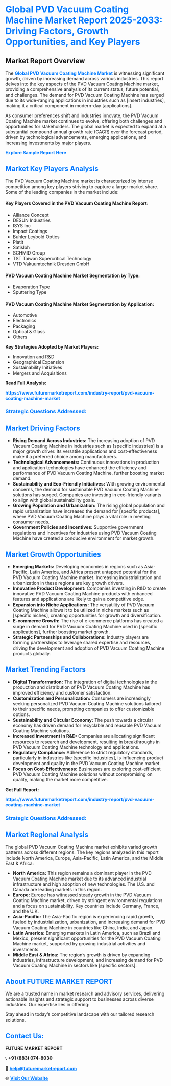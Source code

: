 <h1 style="color: #007BFF;">Global PVD Vacuum Coating Machine Market Report 2025-2033: Driving Factors, Growth Opportunities, and Key Players</h1>

<section id="overview">
<h2>Market Report Overview</h2>
<p>The <a href="https://www.futuremarketreport.com/industry-report/pvd-vacuum-coating-machine-market" style="color: #007BFF; text-decoration: none;"><strong>Global PVD Vacuum Coating Machine Market</strong></a> is witnessing significant growth, driven by increasing demand across various industries. This report delves into the key aspects of the PVD Vacuum Coating Machine market, providing a comprehensive analysis of its current status, future potential, and challenges. The demand for PVD Vacuum Coating Machine has surged due to its wide-ranging applications in industries such as [insert industries], making it a critical component in modern-day [applications].</p>
<p>As consumer preferences shift and industries innovate, the PVD Vacuum Coating Machine market continues to evolve, offering both challenges and opportunities for stakeholders. The global market is expected to expand at a substantial compound annual growth rate (CAGR) over the forecast period, driven by technological advancements, emerging applications, and increasing investments by major players.</p>
</section>

<section id="overview">
<p><a href="https://www.futuremarketreport.com/request-sample/reportId=104886" style="color: #007BFF; text-decoration: none;"><strong>Explore Sample Report Here</strong></a></p>
</section>

<section id="key-players">
<h2 style="color: #007BFF;">Market Key Players Analysis</h2>
<p>The PVD Vacuum Coating Machine market is characterized by intense competition among key players striving to capture a larger market share. Some of the leading companies in the market include:</p>
<h4>Key Players Covered in the PVD Vacuum Coating Machine Report:</h4>
<ul><li>Alliance Concept</li><li>DESUN Industries</li><li>ISYS Inc</li><li>Impact Coatings</li><li>Buhler Leybold Optics</li><li>Platit</li><li>Satisloh</li><li>SCHMID Group</li><li>TST Taiwan Supercritical Technology</li><li>VTD Vakuumtechnik Dresden GmbH</li></ul>
<h4>PVD Vacuum Coating Machine Market Segmentation by Type:</h4>
<ul><li>Evaporation Type</li><li>Sputtering Type</li></ul>

<h4>PVD Vacuum Coating Machine Market Segmentation by Application:</h4>
<ul><li>Automotive</li><li>Electronics</li><li>Packaging</li><li>Optical &amp; Glass</li><li>Others</li></ul>
<p><strong>Key Strategies Adopted by Market Players:</strong></p>
<ul>
<li>Innovation and R&D</li>
<li>Geographical Expansion</li>
<li>Sustainability Initiatives</li>
<li>Mergers and Acquisitions</li>
</ul>
</section>

<section>
<p><strong>Read Full Analysis: </strong></p><a href="https://www.futuremarketreport.com/industry-report/pvd-vacuum-coating-machine-market" style="color: #007BFF; text-decoration: none;"><strong>https://www.futuremarketreport.com/industry-report/pvd-vacuum-coating-machine-market</strong></a>
<h3 style="color: #007BFF;">Strategic Questions Addressed:</h3>
</section>

<section id="driving-factors">
<h2 style="color: #007BFF;">Market Driving Factors</h2>
<ul>
<li><strong>Rising Demand Across Industries:</strong> The increasing adoption of PVD Vacuum Coating Machine in industries such as [specific industries] is a major growth driver. Its versatile applications and cost-effectiveness make it a preferred choice among manufacturers.</li>
<li><strong>Technological Advancements:</strong> Continuous innovations in production and application technologies have enhanced the efficiency and performance of PVD Vacuum Coating Machine, further boosting market demand.</li>
<li><strong>Sustainability and Eco-Friendly Initiatives:</strong> With growing environmental concerns, the demand for sustainable PVD Vacuum Coating Machine solutions has surged. Companies are investing in eco-friendly variants to align with global sustainability goals.</li>
<li><strong>Growing Population and Urbanization:</strong> The rising global population and rapid urbanization have increased the demand for [specific products], where PVD Vacuum Coating Machine plays a vital role in meeting consumer needs.</li>
<li><strong>Government Policies and Incentives:</strong> Supportive government regulations and incentives for industries using PVD Vacuum Coating Machine have created a conducive environment for market growth.</li>
</ul>
</section>

<section id="growth-opportunities">
<h2 style="color: #007BFF;">Market Growth Opportunities</h2>
<ul>
<li><strong>Emerging Markets:</strong> Developing economies in regions such as Asia-Pacific, Latin America, and Africa present untapped potential for the PVD Vacuum Coating Machine market. Increasing industrialization and urbanization in these regions are key growth drivers.</li>
<li><strong>Innovative Product Development:</strong> Companies investing in R&D to create innovative PVD Vacuum Coating Machine products with enhanced features and applications are likely to gain a competitive edge.</li>
<li><strong>Expansion into Niche Applications:</strong> The versatility of PVD Vacuum Coating Machine allows it to be utilized in niche markets such as [specific niches], creating opportunities for growth and diversification.</li>
<li><strong>E-commerce Growth:</strong> The rise of e-commerce platforms has created a surge in demand for PVD Vacuum Coating Machine used in [specific applications], further boosting market growth.</li>
<li><strong>Strategic Partnerships and Collaborations:</strong> Industry players are forming partnerships to leverage shared expertise and resources, driving the development and adoption of PVD Vacuum Coating Machine products globally.</li>
</ul>
</section>

<section id="trending-factors">
<h2 style="color: #007BFF;">Market Trending Factors</h2>
<ul>
<li><strong>Digital Transformation:</strong> The integration of digital technologies in the production and distribution of PVD Vacuum Coating Machine has improved efficiency and customer satisfaction.</li>
<li><strong>Customization and Personalization:</strong> Consumers are increasingly seeking personalized PVD Vacuum Coating Machine solutions tailored to their specific needs, prompting companies to offer customizable options.</li>
<li><strong>Sustainability and Circular Economy:</strong> The push towards a circular economy has driven demand for recyclable and reusable PVD Vacuum Coating Machine solutions.</li>
<li><strong>Increased Investment in R&D:</strong> Companies are allocating significant resources to research and development, resulting in breakthroughs in PVD Vacuum Coating Machine technology and applications.</li>
<li><strong>Regulatory Compliance:</strong> Adherence to strict regulatory standards, particularly in industries like [specific industries], is influencing product development and quality in the PVD Vacuum Coating Machine market.</li>
<li><strong>Focus on Cost-Effectiveness:</strong> Businesses are exploring cost-efficient PVD Vacuum Coating Machine solutions without compromising on quality, making the market more competitive.</li>
</ul>
</section>

<section>
<p><strong>Get Full Report: </strong></p><a href="https://www.futuremarketreport.com/industry-report/pvd-vacuum-coating-machine-market" style="color: #007BFF; text-decoration: none;"><strong>https://www.futuremarketreport.com/industry-report/pvd-vacuum-coating-machine-market</strong></a>
<h3 style="color: #007BFF;">Strategic Questions Addressed:</h3>
</section>


<section id="regional-analysis">
<h2 style="color: #007BFF;">Market Regional Analysis</h2>
<p>The global PVD Vacuum Coating Machine market exhibits varied growth patterns across different regions. The key regions analyzed in this report include North America, Europe, Asia-Pacific, Latin America, and the Middle East & Africa:</p>
<ul>
<li><strong>North America:</strong> This region remains a dominant player in the PVD Vacuum Coating Machine market due to its advanced industrial infrastructure and high adoption of new technologies. The U.S. and Canada are leading markets in this region.</li>
<li><strong>Europe:</strong> Europe has witnessed steady growth in the PVD Vacuum Coating Machine market, driven by stringent environmental regulations and a focus on sustainability. Key countries include Germany, France, and the U.K.</li>
<li><strong>Asia-Pacific:</strong> The Asia-Pacific region is experiencing rapid growth, fueled by industrialization, urbanization, and increasing demand for PVD Vacuum Coating Machine in countries like China, India, and Japan.</li>
<li><strong>Latin America:</strong> Emerging markets in Latin America, such as Brazil and Mexico, present significant opportunities for the PVD Vacuum Coating Machine market, supported by growing industrial activities and investments.</li>
<li><strong>Middle East & Africa:</strong> The region’s growth is driven by expanding industries, infrastructure development, and increasing demand for PVD Vacuum Coating Machine in sectors like [specific sectors].</li>
</ul>
</section>

<footer>
<h2 style="color: #007BFF;">About FUTURE MARKET REPORT</h2>
<p>We are a trusted name in market research and advisory services, delivering actionable insights and strategic support to businesses across diverse industries. Our expertise lies in offering:</p>

<p>Stay ahead in today’s competitive landscape with our tailored research solutions.</p>

<h2 style="color: #007BFF;">Contact Us:</h2>
<p><strong>FUTURE MARKET REPORT</strong></p>
<p>📞 <strong>+91 (883) 074-8030</strong></p>
<p>📧 <strong><a href="mailto:help@futuremarketreport.com" style="color: #007BFF;">help@futuremarketreport.com</a></strong></p>
<p>🌐 <strong><a href="https://www.futuremarketreport.com/" style="color: #007BFF;">Visit Our Website</a></strong></p>
</footer>
